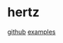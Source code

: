 # hertz

[github](https://github.com/cloudwego/hertz)
[examples](https://github.com/cloudwego/hertz-examples)
